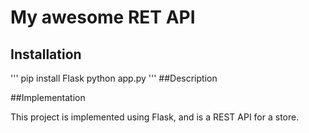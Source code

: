 # My awesome RET API

## Installation 

'''
pip install Flask
python app.py
'''
##Description



##Implementation

This project is implemented using Flask, and is a REST API for a store.

